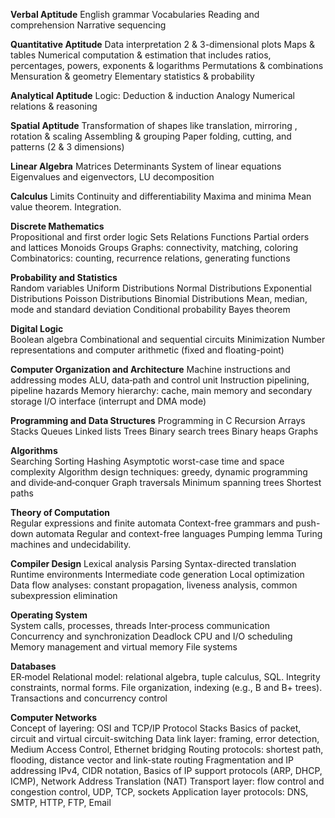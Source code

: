 **Verbal Aptitude**
English grammar
Vocabularies
Reading and comprehension
Narrative sequencing

**Quantitative Aptitude**
Data interpretation
2 & 3-dimensional plots
Maps & tables
Numerical computation & estimation that includes ratios, percentages, powers, exponents & logarithms
Permutations & combinations
Mensuration & geometry
Elementary statistics & probability

**Analytical Aptitude**
Logic: Deduction & induction Analogy
Numerical relations & reasoning

**Spatial Aptitude**
Transformation of shapes like translation, mirroring , rotation & scaling
Assembling & grouping
Paper folding, cutting, and patterns (2 & 3 dimensions)

**Linear Algebra**
Matrices
Determinants
System of linear equations
Eigenvalues and eigenvectors,
LU decomposition

**Calculus**
Limits
Continuity and differentiability
Maxima and minima
Mean value theorem.
Integration.

**Discrete Mathematics**	
Propositional and first order logic
Sets
Relations
Functions
Partial orders and lattices
Monoids
Groups
Graphs: connectivity, matching, coloring
Combinatorics: counting,
recurrence relations, generating functions

**Probability and Statistics**	
Random variables
Uniform Distributions
Normal Distributions
Exponential Distributions
Poisson Distributions
Binomial Distributions
Mean, median, mode and standard deviation
Conditional probability
Bayes theorem


**Digital Logic**	
Boolean algebra
Combinational and sequential circuits
Minimization
Number representations and computer arithmetic (fixed and floating-point)

**Computer Organization and Architecture**
Machine instructions and addressing modes
ALU, data‐path and control unit
Instruction pipelining, pipeline hazards
Memory hierarchy: cache, main memory and secondary storage
I/O interface (interrupt and DMA mode)

**Programming and Data Structures**
Programming in C
Recursion
Arrays
Stacks
Queues
Linked lists
Trees
Binary search trees
Binary heaps
Graphs

**Algorithms**	
Searching
Sorting
Hashing
Asymptotic worst-case time and space complexity
Algorithm design techniques: greedy, dynamic programming and divide‐and‐conquer
Graph traversals
Minimum spanning trees
Shortest paths

**Theory of Computation**	
Regular expressions and finite automata
Context-free grammars and push-down automata
Regular and context-free languages
Pumping lemma
Turing machines and undecidability.

**Compiler Design**	
Lexical analysis
Parsing
Syntax-directed translation
Runtime environments
Intermediate code generation
Local optimization
Data flow analyses: constant propagation, liveness analysis, common subexpression elimination

**Operating System**	
System calls, processes, threads
Inter‐process communication
Concurrency and synchronization
Deadlock
CPU and I/O scheduling
Memory management and virtual memory
File systems

**Databases**	
ER‐model
Relational model: relational algebra, tuple calculus, SQL.
Integrity constraints, normal forms.
File organization, indexing (e.g., B and B+ trees).
Transactions and concurrency control

**Computer Networks**	
Concept of layering: OSI and TCP/IP Protocol Stacks
Basics of packet, circuit and virtual circuit-switching
Data link layer: framing, error detection, Medium Access Control, Ethernet bridging
Routing protocols: shortest path, flooding, distance vector and link-state routing
Fragmentation and IP addressing
IPv4, CIDR notation,
Basics of IP support protocols (ARP, DHCP, ICMP), Network Address Translation (NAT)
Transport layer: flow control and congestion control, UDP, TCP, sockets
Application layer protocols: DNS, SMTP, HTTP, FTP, Email
